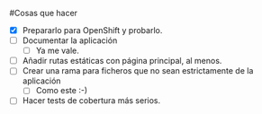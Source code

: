 #Cosas que hacer

* [x] Prepararlo para OpenShift y probarlo.
* [ ] Documentar la aplicación
	* [ ] Ya me vale.
* [ ] Añadir rutas estáticas con página principal, al menos.
* [ ] Crear una rama para ficheros que no sean estrictamente de la aplicación
  * [ ] Como este :-)
* [ ] Hacer tests de cobertura más serios.
